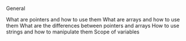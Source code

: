 General

What are pointers and how to use them
What are arrays and how to use them
What are the differences between pointers and arrays
How to use strings and how to manipulate them
Scope of variables
